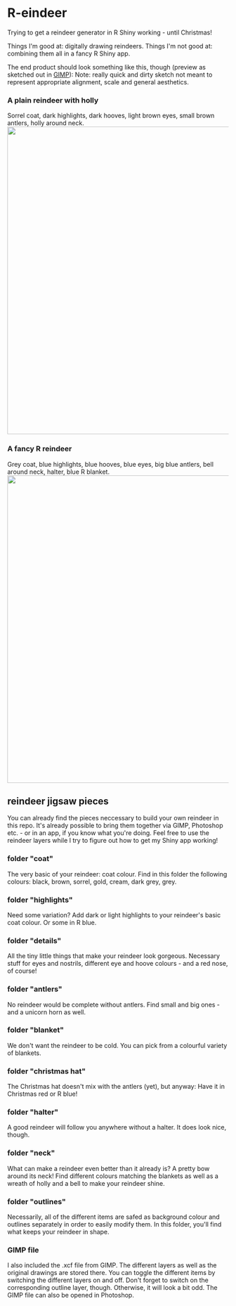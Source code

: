 # R-eindeer
Trying to get a reindeer generator in R Shiny working - until Christmas!

Things I'm good at: digitally drawing reindeers.
Things I'm not good at: combining them all in a fancy R Shiny app.

The end product should look something like this, though (preview as sketched out in [GIMP](https://www.gimp.org/)):
Note: really quick and dirty sketch not meant to represent appropriate alignment, scale and general aesthetics.

### A plain reindeer with holly
Sorrel coat, dark highlights, dark hooves, light brown eyes, small brown antlers, holly around neck.
<img src="http://i65.tinypic.com/2vccjsz.jpg" width="700">

### A fancy R reindeer
Grey coat, blue highlights, blue hooves, blue eyes, big blue antlers, bell around neck, halter, blue R blanket.
<img src="http://i64.tinypic.com/awb886.jpg" width="700">

## reindeer jigsaw pieces
You can already find the pieces neccessary to build your own reindeer in this repo. It's already possible to bring them together via GIMP, Photoshop etc. - or in an app, if you know what you're doing. Feel free to use the reindeer layers while I try to figure out how to get my Shiny app working!

### folder "coat"
The very basic of your reindeer: coat colour. Find in this folder the following colours: black, brown, sorrel, gold, cream, dark grey, grey.

### folder "highlights"
Need some variation? Add dark or light highlights to your reindeer's basic coat colour. Or some in R blue.

### folder "details"
All the tiny little things that make your reindeer look gorgeous. Necessary stuff for eyes and nostrils, different eye and hoove colours - and a red nose, of course!

### folder "antlers"
No reindeer would be complete without antlers. Find small and big ones - and a unicorn horn as well.

### folder "blanket"
We don't want the reindeer to be cold. You can pick from a colourful variety of blankets.

### folder "christmas hat"
The Christmas hat doesn't mix with the antlers (yet), but anyway: Have it in Christmas red or R blue!

### folder "halter"
A good reindeer will follow you anywhere without a halter. It does look nice, though.

### folder "neck"
What can make a reindeer even better than it already is? A pretty bow around its neck! Find different colours matching the blankets as well as a wreath of holly and a bell to make your reindeer shine.

### folder "outlines"
Necessarily, all of the different items are safed as background colour and outlines separately in order to easily modify them. In this folder, you'll find what keeps your reindeer in shape.

### GIMP file
I also included the .xcf file from GIMP. The different layers as well as the original drawings are stored there. You can toggle the different items by switching the different layers on and off. Don't forget to switch on the corresponding outline layer, though. Otherwise, it will look a bit odd. The GIMP file can also be opened in Photoshop.
